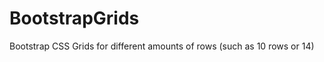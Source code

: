 BootstrapGrids
==============

Bootstrap CSS Grids for different amounts of rows (such as 10 rows or 14)
